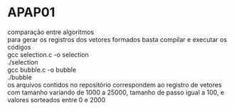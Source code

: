 # APAP01
comparação entre algoritmos  
para gerar os registros dos vetores formados basta compilar e executar os códigos  
gcc selection.c -o selection  
./selection  
gcc bubble.c -o bubble  
./bubble  
os arquivos contidos no repositório correspondem ao registro de vetores com tamanho variando de 1000 a 25000, tamanho de passo igual a 100, e valores sorteados entre 0 e 2000
